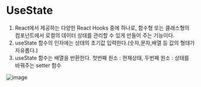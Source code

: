 # UseState

1. React에서 제공하는 다양한 React Hooks 중에 하나로, 함수형 또는 클래스형의 컴포넌트에서 로컬의 데이터 상태를 관리할 수 있게 만들어 주는 기능이다.
2. useState 함수의 인자에는 상태의 초기값 입력한다.(숫자,문자,배열 등 값의 형태가 자유롭다.)
3. useState 함수는 배열을 반환한다. 첫번째 원소 : 현재상태, 두번째 원소 : 상태를 바꿔주는 setter 함수

![image](https://github.com/KIMSEUNGYOON/TIL/assets/71888374/10f1bbde-789e-4a59-9eac-e74f5ac1e4fd)
